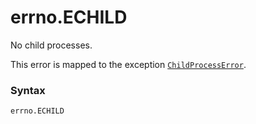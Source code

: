 # errno.ECHILD

No child processes.

This error is mapped to the exception [`ChildProcessError`](../../exceptions/ChildProcessError.md).

### Syntax

```python
errno.ECHILD
```
